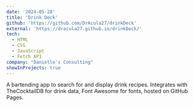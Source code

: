 ```yaml
---
date: '2024-05-28'
title: 'Drink Deck'
github: 'https://github.com/DrAcula27/drinkDeck'
external: 'https://dracula27.github.io/drinkDeck/'
tech:
  - HTML
  - CSS
  - JavaScript
  - Fetch API
company: "Danielle's Consulting"
showInProjects: true
---
```


A bartending app to search for and display drink recipes. Integrates with TheCocktailDB for drink data, Font Awesome for fonts, hosted on GitHub Pages.

